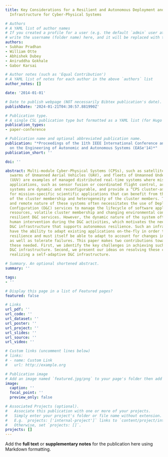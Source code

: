 ```yaml
---
title: Key Considerations for a Resilient and Autonomous Deployment and Configuration
  Infrastructure for Cyber-Physical Systems

# Authors
# A YAML list of author names
# If you created a profile for a user (e.g. the default `admin` user at `content/authors/admin/`), 
# write the username (folder name) here, and it will be replaced with their full name and linked to their profile.
authors:
- Subhav Pradhan
- William Otte
- Abhishek Dubey
- Aniruddha Gokhale
- Gabor Karsai

# Author notes (such as 'Equal Contribution')
# A YAML list of notes for each author in the above `authors` list
author_notes: []

date: '2014-01-01'

# Date to publish webpage (NOT necessarily Bibtex publication's date).
publishDate: '2024-01-21T04:30:57.881990Z'

# Publication type.
# A single CSL publication type but formatted as a YAML list (for Hugo requirements).
publication_types:
- paper-conference

# Publication name and optional abbreviated publication name.
publication: "*Proceedings of the 11th IEEE International Conference and Workshops
  on the Engineering of Autonomic and Autonomous Systems (EASe'14)*"
publication_short: ''

doi: ''

abstract: Multi-module Cyber-Physical Systems (CPSs), such as satellite clusters,
  swarms of Unmanned Aerial Vehicles (UAV), and fleets of Unmanned Underwater Vehicles
  (UUV) are examples of managed distributed real-time systems where mission-critical
  applications, such as sensor fusion or coordinated flight control, are hosted. These
  systems are dynamic and reconfigurable, and provide a “CPS cluster-as-a-service”
  for mission-specific scientific applications that can benefit from the elasticity
  of the cluster membership and heterogeneity of the cluster members. The distributed
  and remote nature of these systems often necessitates the use of Deployment and
  Configuration (D&C) services to manage the lifecycle of software applications. Fluctuating
  resources, volatile cluster membership and changing environmental conditions require
  resilient D&C services. However, the dynamic nature of the system often precludes
  human intervention during the D&C activities, which motivates the need for a self-adaptive
  D&C infrastructure that supports autonomous resilience. Such an infrastructure must
  have the ability to adapt existing applications on-the-fly in order to provide application
  resilience and must itself be able to adapt to account for changes in the system
  as well as tolerate failures. This paper makes two contributions towards addressing
  these needed. First, we identify the key challenges in achieving such a self-adaptive
  D&C infrastructure. Second, we present our ideas on resolving these challenges and
  realizing a self-adaptive D&C infrastructure.

# Summary. An optional shortened abstract.
summary: ''

tags:
- ''

# Display this page in a list of Featured pages?
featured: false

# Links
url_pdf: ''
url_code: ''
url_dataset: ''
url_poster: ''
url_project: ''
url_slides: ''
url_source: ''
url_video: ''

# Custom links (uncomment lines below)
# links:
# - name: Custom Link
#   url: http://example.org

# Publication image
# Add an image named `featured.jpg/png` to your page's folder then add a caption below.
image:
  caption: ''
  focal_point: ''
  preview_only: false

# Associated Projects (optional).
#   Associate this publication with one or more of your projects.
#   Simply enter your project's folder or file name without extension.
#   E.g. `projects: ['internal-project']` links to `content/project/internal-project/index.md`.
#   Otherwise, set `projects: []`.
projects: []
---
```


Add the **full text** or **supplementary notes** for the publication here using Markdown formatting.
